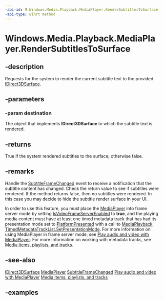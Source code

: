 ```yaml
---
-api-id: M:Windows.Media.Playback.MediaPlayer.RenderSubtitlesToSurface(Windows.Graphics.DirectX.Direct3D11.IDirect3DSurface)
-api-type: winrt method
---
```


<!-- Method syntax.
public bool MediaPlayer.RenderSubtitlesToSurface(IDirect3DSurface destination)
-->

# Windows.Media.Playback.MediaPlayer.RenderSubtitlesToSurface

## -description
Requests for the system to render the current subtitle text to the provided [IDirect3DSurface](https://docs.microsoft.com/uwp/api/Windows.Graphics.DirectX.Direct3D11.IDirect3DSurface).

## -parameters
### -param destination
The object that implements **IDirect3DSurface**  to which the subtitle text is rendered.

## -returns
True if the system rendered subtitles to the surface; otherwise false.

## -remarks
Handle the [SubtitleFrameChanged](https://docs.microsoft.com/uwp/api/windows.media.playback.mediaplayer#Windows_Media_Playback_MediaPlayer_SubtitleFrameChanged) event to receive a notification that the subtitle content has changed. Check the return value to see if subtitles were rendered. If the method returns false, then no subtitles were rendered. In this case you may decide to hide the subtitle render surface in your UI.

In order to use this feature, you must place the [MediaPlayer](https://docs.microsoft.com/uwp/api/windows.media.playback.mediaplayer) into frame server mode by setting [IsVideoFrameServerEnabled](https://docs.microsoft.com/uwp/api/windows.media.playback.mediaplayer#Windows_Media_Playback_MediaPlayer_IsVideoFrameServerEnabled) to **true**, and the playing media content must have at least one timed metadata track that has had its presentation mode set to [PlatformPresented](https://docs.microsoft.com/uwp/api/windows.media.playback.timedmetadatatrackpresentationmode) with a call to [Media​Playback​Timed​Metadata​Track​List.SetPresentationMode](https://docs.microsoft.com/uwp/api/windows.media.playback.mediaplaybacktimedmetadatatracklist#Windows_Media_Playback_MediaPlaybackTimedMetadataTrackList_SetPresentationMode_System_UInt32_Windows_Media_Playback_TimedMetadataTrackPresentationMode_). For more information on using MediaPlayer in frame server mode, see [Play audio and video with MediaPlayer](https://docs.microsoft.com/windows/uwp/audio-video-camera/play-audio-and-video-with-mediaplayer). For more information on working with metadata tracks, see [Media items, playlists, and tracks](https://docs.microsoft.com/windows/uwp/audio-video-camera/media-playback-with-mediasource).

## -see-also
[IDirect3DSurface](https://docs.microsoft.com/uwp/api/Windows.Graphics.DirectX.Direct3D11.IDirect3DSurface)
[MediaPlayer](https://docs.microsoft.com/uwp/api/windows.media.playback.mediaplayer)
[SubtitleFrameChanged](https://docs.microsoft.com/uwp/api/windows.media.playback.mediaplayer#Windows_Media_Playback_MediaPlayer_SubtitleFrameChanged)
[Play audio and video with MediaPlayer](https://docs.microsoft.com/windows/uwp/audio-video-camera/play-audio-and-video-with-mediaplayer)
[Media items, playlists, and tracks](https://docs.microsoft.com/windows/uwp/audio-video-camera/media-playback-with-mediasource)

## -examples

